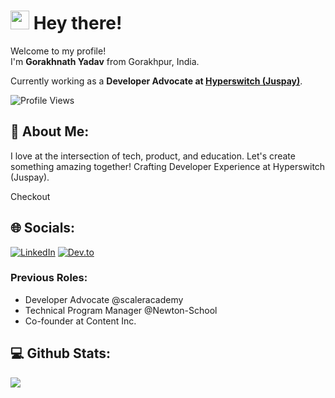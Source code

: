 # <img src="https://slackmojis.com/emojis/781-camera/download" width="30" /> Hey there!

Welcome to my profile!  
I'm **Gorakhnath Yadav** from Gorakhpur, India.

Currently working as a **Developer Advocate at [Hyperswitch (Juspay)]([url](https://github.com/juspay/hyperswitch))**.

<p align="left"> 
  <img src="https://komarev.com/ghpvc/?username=gorakhnathy7&color=blueviolet" alt="Profile Views" />
</p>

## 💫 About Me:
I love at the intersection of tech, product, and education. Let's create something amazing together!
Crafting Developer Experience at Hyperswitch (Juspay).

Checkout 

## 🌐 Socials:
[![LinkedIn](https://img.shields.io/badge/LinkedIn-%230077B5.svg?logo=linkedin&logoColor=white)](https://linkedin.com/in/gorakhnathyadav7)
[![Dev.to](https://img.shields.io/badge/Dev.to-%230A0A0A.svg?style=for-the-badge&logo=dev.to&logoColor=white)](https://dev.to/gorakh13)
### Previous Roles:
- Developer Advocate @scaleracademy  
- Technical Program Manager @Newton-School  
- Co-founder at Content Inc.

## 💻 Github Stats:
![](https://github-readme-streak-stats.herokuapp.com/?user=gorakhnathy7&theme=dark&hide_border=false)<br/>
